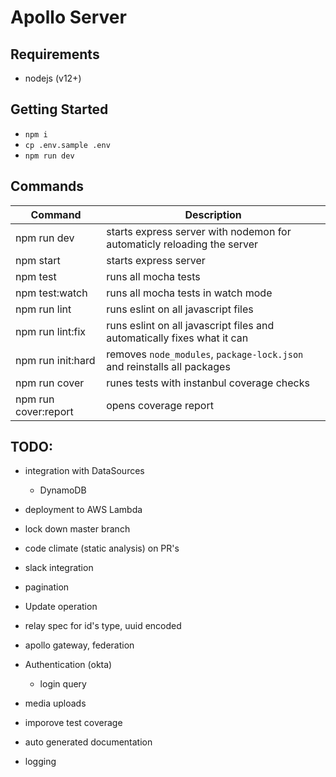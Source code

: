 # Apollo Server

## Requirements

- nodejs (v12+)

## Getting Started

- `npm i`
- `cp .env.sample .env`
- `npm run dev`

## Commands

| Command              | Description |
| ---------------------|-------------|
| npm run dev          | starts express server with nodemon for automaticly reloading the server |
| npm start            | starts express server |
| npm test             | runs all mocha tests |
| npm test:watch       | runs all mocha tests in watch mode |
| npm run lint         | runs eslint on all javascript files |
| npm run lint:fix     | runs eslint on all javascript files and automatically fixes what it can |
| npm run init:hard    | removes `node_modules`, `package-lock.json` and reinstalls all packages |
| npm run cover        | runes tests with instanbul coverage checks |
| npm run cover:report | opens coverage report |

## TODO:

- integration with DataSources
  - DynamoDB
- deployment to AWS Lambda
- lock down master branch
- code climate (static analysis) on PR's
- slack integration

- pagination
- Update operation
- relay spec for id's type, uuid encoded
- apollo gateway, federation
- Authentication (okta)
    - login query
- media uploads

- imporove test coverage
- auto generated documentation
- logging
